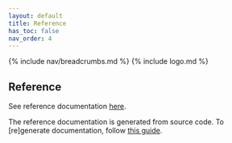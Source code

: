 ```yaml
---
layout: default
title: Reference
has_toc: false
nav_order: 4  
---
```

{% include nav/breadcrumbs.md %}
{% include logo.md %}

## Reference

See reference documentation
<a href="https://github.com/hidglobal/digitalpersona-services/blob/master/dist/api/docs/services.md" target="_blank">here</a>.

The reference documentation is generated from source code. To [re]generate documentation, follow [this guide](./maintain/build#documentation).
